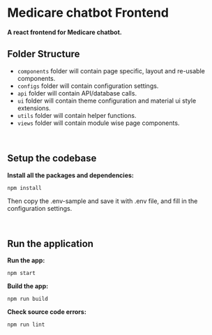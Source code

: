 # Medicare chatbot Frontend

**A react frontend for Medicare chatbot.**

## Folder Structure

- `components` folder will contain page specific, layout and re-usable components.
- `configs` folder will contain configuration settings.
- `api` folder will contain API/database calls.
- `ui` folder will contain theme configuration and material ui style extensions.
- `utils` folder will contain helper functions.
- `views` folder will contain module wise page components.

<br />

## Setup the codebase

**Install all the packages and dependencies:**

`npm install`

Then copy the .env-sample and save it with .env file, and fill in the configuration settings.

<br />

## Run the application

**Run the app:**

`npm start`

**Build the app:**

`npm run build`

**Check source code errors:**

`npm run lint`
